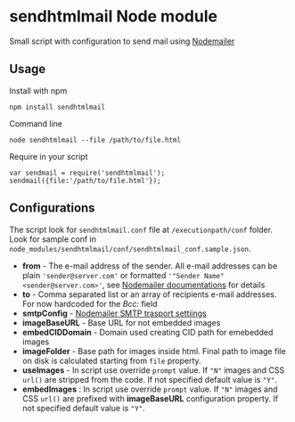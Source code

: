 # sendhtmlmail Node module

Small script with configuration to send mail using [Nodemailer](https://nodemailer.com/)

## Usage

Install with npm

    npm install sendhtmlmail

Command line

	node sendhtmlmail --file /path/to/file.html
	
Require in your script

	var sendmail = require('sendhtmlmail');
	sendmail({file:'/path/to/file.html'});
	
## Configurations

The script look for `sendhtmlmail.conf` file at `/executionpath/conf` folder. Look for sample conf in `node_modules/sendhtmlmail/conf/sendhtmlmail_conf.sample.json`.

* __from__ - The e-mail address of the sender. All e-mail addresses can be plain `'sender@server.com'` or formatted `'"Sender Name" <sender@server.com>'`, see [Nodemailer documentations](https://github.com/nodemailer/nodemailer#e-mail-message-fields) for details
* __to__ - Comma separated list or an array of recipients e-mail addresses. For now hardcoded for the *Bcc:* field
* __smtpConfig__ - [Nodemailer SMTP trasport settiings](https://github.com/nodemailer/nodemailer#set-up-smtp)
* __imageBaseURL__ - Base URL for not embedded images
* __embedCIDDomain__ - Domain used creating CID path for emebedded images
* __imageFolder__ - Base path for images inside html. Final path to image file on disk is calculated starting from `file` property.
* __useImages__ - In script use override `prompt` value. If `"N"` images and CSS `url()` are stripped from the code. If not specified default value is `"Y"`.
* __embedImages__ : In script use override `prompt` value. If `"N"` images and CSS `url()` are prefixed with __imageBaseURL__ configuration property. If not specified default value is `"Y"`.